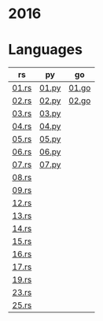 # 2016

# Languages
| rs | py | go |
| -- | -- | -- |
| [01.rs](/2016/rust/01.rs) | [01.py](/2016/python/01.py) | [01.go](/2016/go/01.go) |
| [02.rs](/2016/rust/02.rs) | [02.py](/2016/python/02.py) | [02.go](/2016/go/02.go) |
| [03.rs](/2016/rust/03.rs) | [03.py](/2016/python/03.py) | 
| [04.rs](/2016/rust/04.rs) | [04.py](/2016/python/04.py) | 
| [05.rs](/2016/rust/05.rs) | [05.py](/2016/python/05.py) | 
| [06.rs](/2016/rust/06.rs) | [06.py](/2016/python/06.py) | 
| [07.rs](/2016/rust/07.rs) | [07.py](/2016/python/07.py) | 
| [08.rs](/2016/rust/08.rs) |
| [09.rs](/2016/rust/09.rs) |
| [12.rs](/2016/rust/12.rs) |
| [13.rs](/2016/rust/13.rs) |
| [14.rs](/2016/rust/14.rs) |
| [15.rs](/2016/rust/15.rs) |
| [16.rs](/2016/rust/16.rs) |
| [17.rs](/2016/rust/17.rs) |
| [19.rs](/2016/rust/19.rs) |
| [23.rs](/2016/rust/23.rs) |
| [25.rs](/2016/rust/25.rs) |
